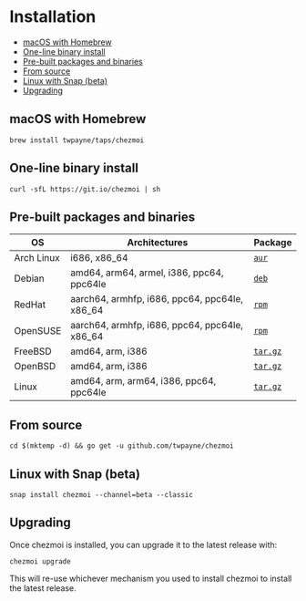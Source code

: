 # Installation

* [macOS with Homebrew](#macos-with-homebrew)
* [One-line binary install](#one-line-binary-install)
* [Pre-built packages and binaries](#pre-built-packages-and-binaries)
* [From source](#from-source)
* [Linux with Snap (beta)](#linux-with-snap-beta)
* [Upgrading](#upgrading)

## macOS with Homebrew

    brew install twpayne/taps/chezmoi

## One-line binary install

    curl -sfL https://git.io/chezmoi | sh

## Pre-built packages and binaries

| OS         | Architectures                                 | Package                                                        |
| ---------- | --------------------------------------------- | -------------------------------------------------------------- |
| Arch Linux | i686, x86_64                                  | [`aur`](https://aur.archlinux.org/packages/chezmoi)            |
| Debian     | amd64, arm64, armel, i386, ppc64, ppc64le     | [`deb`](https://github.com/twpayne/chezmoi/releases/latest)    |
| RedHat     | aarch64, armhfp, i686, ppc64, ppc64le, x86_64 | [`rpm`](https://github.com/twpayne/chezmoi/releases/latest)    |
| OpenSUSE   | aarch64, armhfp, i686, ppc64, ppc64le, x86_64 | [`rpm`](https://github.com/twpayne/chezmoi/releases/latest)    |
| FreeBSD    | amd64, arm, i386                              | [`tar.gz`](https://github.com/twpayne/chezmoi/releases/latest) |
| OpenBSD    | amd64, arm, i386                              | [`tar.gz`](https://github.com/twpayne/chezmoi/releases/latest) |
| Linux      | amd64, arm, arm64, i386, ppc64, ppc64le       | [`tar.gz`](https://github.com/twpayne/chezmoi/releases/latest) |

## From source

    cd $(mktemp -d) && go get -u github.com/twpayne/chezmoi

## Linux with Snap (beta)

    snap install chezmoi --channel=beta --classic

## Upgrading

Once chezmoi is installed, you can upgrade it to the latest release with:

    chezmoi upgrade

This will re-use whichever mechanism you used to install chezmoi to install the
latest release.